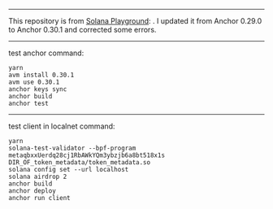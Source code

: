 * * *


This repository is from [Solana Playground](https://beta.solpg.io/tutorials/spl-token-vault): . I updated it from Anchor 0.29.0 to Anchor 0.30.1 and corrected some errors.



* * *


test anchor command: 

```
yarn 
avm install 0.30.1
avm use 0.30.1
anchor keys sync
anchor build 
anchor test 
```


* * *



test client in localnet command:
```
yarn 
solana-test-validator --bpf-program metaqbxxUerdq28cj1RbAWkYQm3ybzjb6a8bt518x1s DIR_OF_token_metadata/token_metadata.so 
solana config set --url localhost
solana airdrop 2
anchor build
anchor deploy
anchor run client 
```
